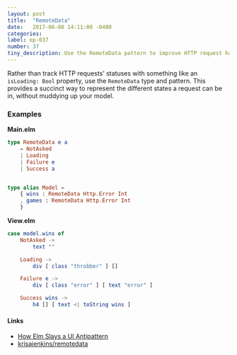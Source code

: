 ```yaml
---
layout: post
title:  "RemoteData"
date:   2017-06-08 14:11:00 -0400
categories:
label: ep-037
number: 37
tiny_description: Use the RemoteData pattern to improve HTTP request handling.
---
```


Rather than track HTTP requests' statuses with something like an `isLoading: Bool` property, use the `RemoteData` type and pattern. This provides a succinct way to represent the different states a request can be in, without muddying up your model.


### Examples

**Main.elm**

```elm
type RemoteData e a
    = NotAsked
    | Loading
    | Failure e
    | Success a


type alias Model =
    { wins : RemoteData Http.Error Int
    , games : RemoteData Http.Error Int
    }
```

**View.elm**

```elm
case model.wins of
    NotAsked ->
        text ""

    Loading ->
        div [ class "throbber" ] []

    Failure e ->
        div [ class "error" ] [ text "error" ]

    Success wins ->
        h4 [] [ text <| toString wins ]

```

#### Links

* [How Elm Slays a UI Antipattern](http://blog.jenkster.com/2016/06/how-elm-slays-a-ui-antipattern.html)
* [krisajenkins/remotedata](http://package.elm-lang.org/packages/krisajenkins/remotedata/latest)
